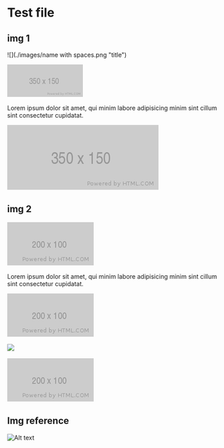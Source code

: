 # Test file

## img 1

![](./images/name with spaces.png "title")

<img src="images/image_350x150.png" alt="alt text" style="zoom:50%;" />

Lorem ipsum dolor sit amet, qui minim labore adipisicing minim sint cillum sint consectetur cupidatat.

<img src="./images/image_350x150.png" alt="alt text"  />

## img 2

![img1](./images/image_200x100.png)

Lorem ipsum dolor sit amet, qui minim labore adipisicing minim sint cillum sint consectetur cupidatat.

![alt text](images/image_200x100.png "image title")

![](/home/flytaly/go/src/imagesync/test_files/assets/8e49edbc88ac9d54b85e410d0d2a84f881759423.png)

![img3](./images/name%20with%20spaces.png)

## Img reference

![Alt text][imgid1]

[imgid1]: ./images/empty.jpg "Optional title attribute"
